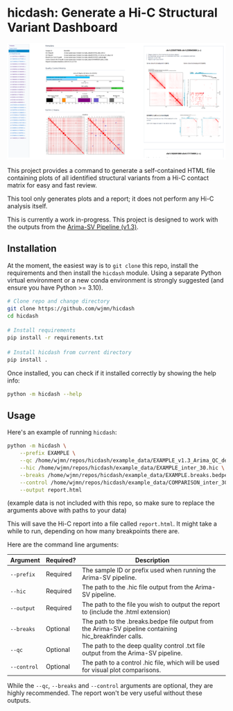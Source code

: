 # hicdash: Generate a Hi-C Structural Variant Dashboard

![hicdash screenshot](images/screenshot.png)

This project provides a command to generate a self-contained HTML file containing plots of all identified structural variants from a Hi-C contact matrix for easy and fast review. 

This tool only generates plots and a report; it does not perform any Hi-C analysis itself. 

This is currently a work in-progress. This project is designed to work with the outputs from the [Arima-SV Pipeline (v1.3)](https://github.com/ArimaGenomics/Arima-SV-Pipeline).

## Installation

At the moment, the easiest way is to `git clone` this repo, install the requirements and then install the `hicdash` module. Using a separate Python virtual environment or a new conda environment is strongly suggested (and ensure you have Python >= 3.10). 

```bash
# Clone repo and change directory
git clone https://github.com/wjmn/hicdash
cd hicdash

# Install requirements
pip install -r requirements.txt

# Install hicdash from current directory
pip install .
```

Once installed, you can check if it installed correctly by showing the help info:

```bash
python -m hicdash --help
```

## Usage

Here's an example of running `hicdash`:

```bash
python -m hicdash \
    --prefix EXAMPLE \
    --qc /home/wjmn/repos/hicdash/example_data/EXAMPLE_v1.3_Arima_QC_deep.txt \
    --hic /home/wjmn/repos/hicdash/example_data/EXAMPLE_inter_30.hic \
    --breaks /home/wjmn/repos/hicdash/example_data/EXAMPLE.breaks.bedpe \
    --control /home/wjmn/repos/hicdash/example_data/COMPARISON_inter_30.hic \
    --output report.html 
```

(example data is not included with this repo, so make sure to replace the arguments above with paths to your data)

This will save the Hi-C report into a file called `report.html`. It might take a while to run, depending on how many breakpoints there are. 

Here are the command line arguments:

| Argument | Required? | Description | 
|----------|-----------|-------------|
| `--prefix` | Required | The sample ID or prefix used when running the Arima-SV pipeline. |
| `--hic` | Required | The path to the .hic file output from the Arima-SV pipeline. | 
| `--output` | Required | The path to the file you wish to output the report to (include the .html extension) |
| `--breaks` | Optional | The path to the .breaks.bedpe file output from the Arima-SV pipeline containing hic_breakfinder calls. | 
| `--qc` | Optional | The path to the deep quality control .txt file output from the Arima-SV pipeline. |
| `--control` | Optional | The path to a control .hic file, which will be used for visual plot comparisons. |

While the `--qc`, `--breaks` and `--control` arguments are optional, they are highly recommended. The report won't be very useful without these outputs. 


